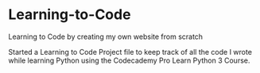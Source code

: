 # Learning-to-Code
Learning to Code by creating my own website from scratch

Started a Learning to Code Project file to keep track of all the code I wrote while learning Python using the Codecademy Pro Learn Python 3 Course.
